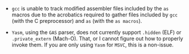 * `gcc` is unable to track modified assembler files included by the `as` macros due to the acrobatics required to gather files included by `gcc` (with the C preprocessor) and `as` (with the `as macros`).

* `Yasm`, using the `GAS` parser, does not currently support `.hidden` (ELF) or `.private_extern` (Mach-O). That, or I cannot figure out how to properly invoke them. If you are only using `Yasm` for `MSVC`, this is a non-issue.
